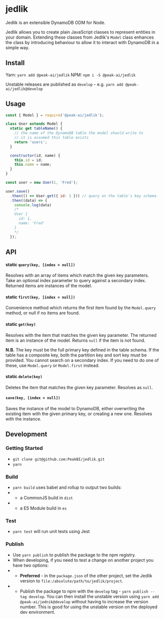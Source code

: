# jedlik

Jedlik is an extensible DynamoDB ODM for Node.

Jedlik allows you to create plain JavaScript classes to represent entities in your domain.
Extending these classes from Jedlik's `Model` class enhances the class by introducing behaviour to allow it to interact with DynamoDB in a simple way.

## Install

Yarn:
`yarn add @peak-ai/jedlik`
NPM:
`npm i -S @peak-ai/jedlik`

Unstable releases are published as `develop` - e.g. `yarn add @peak-ai/jedlik@develop`

## Usage
```js
const { Model } = require('@peak-ai/jedlik');

class User extends Model {
  static get tableName() {
    // the name of the DynamoDB table the model should write to
    // it is assumed this table exists
    return 'users';
  }

  constructor(id, name) {
    this.id = id;
    this.name = name;
  }
}

const user = new User(1, 'Fred');

user.save()
  .then(() => User.get({ id: 1 })) // query on the table's key schema
  .then((data) => {
    console.log(data)
    /*
    User {
      id: 1,
      name: 'Fred'
    }
    */
  });
```
## API
#### static `query(key, [index = null])`
Resolves with an array of items which match the given key parameters. Take an optional index parameter to query against a secondary index.
Returned items are instances of the model.

#### static `first(key, [index = null])`
Convenience method which returns the first item found by the `Model.query` method, or null if no items are found.

#### static `get(key)`
Resolves with the item that matches the given key parameter.
The returned item is an instance of the model.
Returns `null` if the item is not found.

**N.B.** The key must be the full primary key defined in the table schema. If the table has a composite key, both the partition key and sort key must be provided. You cannot search on a secondary index. If you need to do one of these, use `Model.query` or `Model.first` instead.

#### static `delete(key)`
Deletes the item that matches the given key parameter.
Resolves as `null`.

#### `save(key, [index = null])`
Saves the instance of the model to DynamoDB, either overwriting the existing item with the given primary key, or creating a new one.
Resolves with the instance.

## Development
### Getting Started
- `git clone git@github.com:PeakBI/jedlik.git`
- `yarn`

### Build
- `yarn build` uses babel and rollup to output two builds:
- - a CommonJS build in `dist`
- - a ES Module build in `es`

### Test
- `yarn test` will run unit tests using Jest

### Publish
- Use `yarn publish` to publish the package to the npm registry.
- When developing, if you need to test a change on another project you have two options:
- - **Preferred** - in the `package.json` of the other project, set the Jedlik version to `file:/absolute/path/to/jedlik/project`.
- - Publish the package to npm with the `develop` tag - `yarn publish --tag develop`. You can then install the unstable version using `yarn add @peak-ai/jednik@develop` without having to increase the version number. This is good for using the unstable version on the deployed dev environment.
